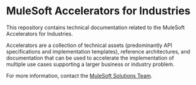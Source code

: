 # MuleSoft Accelerators for Industries

This repository contains technical documentation related to the MuleSoft Accelerators for Industries.

Accelerators are a collection of technical assets (predominantly API specifications and implementation templates), reference architectures, and documentation that can be used to accelerate the implementation of multiple use cases supporting a larger business or industry problem.

For more information, contact the [MuleSoft Solutions Team](mailto:solutions@mulesoft.com).
